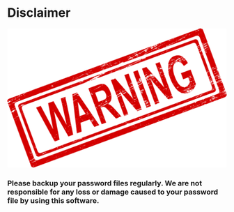 # Disclaimer

![](../.gitbook/assets/warning-stamp-1.png)

### Please backup your password files regularly. We are not responsible for any loss or damage caused to your password file by using this software.

